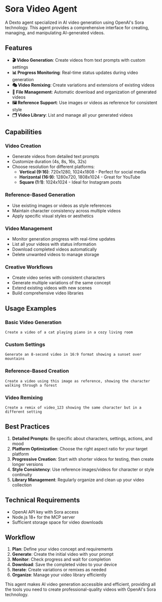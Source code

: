 # Sora Video Agent

A Dexto agent specialized in AI video generation using OpenAI's Sora technology. This agent provides a comprehensive interface for creating, managing, and manipulating AI-generated videos.

## Features

- **🎬 Video Generation**: Create videos from text prompts with custom settings
- **📊 Progress Monitoring**: Real-time status updates during video generation
- **🎭 Video Remixing**: Create variations and extensions of existing videos
- **📁 File Management**: Automatic download and organization of generated videos
- **🖼️ Reference Support**: Use images or videos as reference for consistent style
- **🗂️ Video Library**: List and manage all your generated videos

## Capabilities

### Video Creation
- Generate videos from detailed text prompts
- Customize duration (4s, 8s, 16s, 32s)
- Choose resolution for different platforms:
  - **Vertical (9:16)**: 720x1280, 1024x1808 - Perfect for social media
  - **Horizontal (16:9)**: 1280x720, 1808x1024 - Great for YouTube
  - **Square (1:1)**: 1024x1024 - Ideal for Instagram posts

### Reference-Based Generation
- Use existing images or videos as style references
- Maintain character consistency across multiple videos
- Apply specific visual styles or aesthetics

### Video Management
- Monitor generation progress with real-time updates
- List all your videos with status information
- Download completed videos automatically
- Delete unwanted videos to manage storage

### Creative Workflows
- Create video series with consistent characters
- Generate multiple variations of the same concept
- Extend existing videos with new scenes
- Build comprehensive video libraries

## Usage Examples

### Basic Video Generation
```
Create a video of a cat playing piano in a cozy living room
```

### Custom Settings
```
Generate an 8-second video in 16:9 format showing a sunset over mountains
```

### Reference-Based Creation
```
Create a video using this image as reference, showing the character walking through a forest
```

### Video Remixing
```
Create a remix of video_123 showing the same character but in a different setting
```

## Best Practices

1. **Detailed Prompts**: Be specific about characters, settings, actions, and mood
2. **Platform Optimization**: Choose the right aspect ratio for your target platform
3. **Progressive Creation**: Start with shorter videos for testing, then create longer versions
4. **Style Consistency**: Use reference images/videos for character or style continuity
5. **Library Management**: Regularly organize and clean up your video collection

## Technical Requirements

- OpenAI API key with Sora access
- Node.js 18+ for the MCP server
- Sufficient storage space for video downloads

## Workflow

1. **Plan**: Define your video concept and requirements
2. **Generate**: Create the initial video with your prompt
3. **Monitor**: Check progress and wait for completion
4. **Download**: Save the completed video to your device
5. **Iterate**: Create variations or remixes as needed
6. **Organize**: Manage your video library efficiently

This agent makes AI video generation accessible and efficient, providing all the tools you need to create professional-quality videos with OpenAI's Sora technology.
